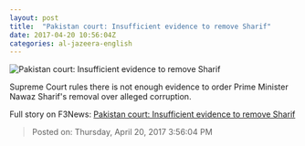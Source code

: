 ```yaml
---
layout: post
title:  "Pakistan court: Insufficient evidence to remove Sharif"
date: 2017-04-20 10:56:04Z
categories: al-jazeera-english
---
```


![Pakistan court: Insufficient evidence to remove Sharif](http://www.aljazeera.com/mritems/Images/2017/4/20/1f148eecfe394e1aa718e3ec542fdfc1_18.jpg)

Supreme Court rules there is not enough evidence to order Prime Minister Nawaz Sharif's removal over alleged corruption.


Full story on F3News: [Pakistan court: Insufficient evidence to remove Sharif](http://www.f3nws.com/n/jSefhB)

> Posted on: Thursday, April 20, 2017 3:56:04 PM
